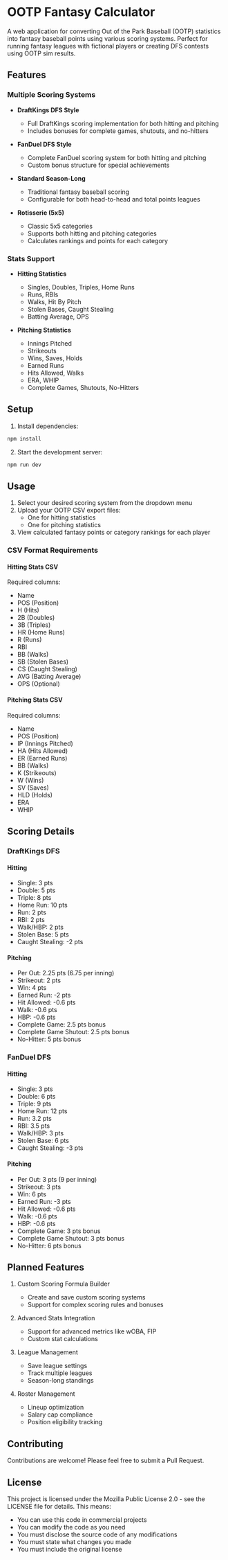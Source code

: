 # OOTP Fantasy Calculator

A web application for converting Out of the Park Baseball (OOTP) statistics into fantasy baseball points using various scoring systems. Perfect for running fantasy leagues with fictional players or creating DFS contests using OOTP sim results.

## Features

### Multiple Scoring Systems
- **DraftKings DFS Style**
  - Full DraftKings scoring implementation for both hitting and pitching
  - Includes bonuses for complete games, shutouts, and no-hitters
  
- **FanDuel DFS Style**
  - Complete FanDuel scoring system for both hitting and pitching
  - Custom bonus structure for special achievements
  
- **Standard Season-Long**
  - Traditional fantasy baseball scoring
  - Configurable for both head-to-head and total points leagues
  
- **Rotisserie (5x5)**
  - Classic 5x5 categories
  - Supports both hitting and pitching categories
  - Calculates rankings and points for each category

### Stats Support
- **Hitting Statistics**
  - Singles, Doubles, Triples, Home Runs
  - Runs, RBIs
  - Walks, Hit By Pitch
  - Stolen Bases, Caught Stealing
  - Batting Average, OPS
  
- **Pitching Statistics**
  - Innings Pitched
  - Strikeouts
  - Wins, Saves, Holds
  - Earned Runs
  - Hits Allowed, Walks
  - ERA, WHIP
  - Complete Games, Shutouts, No-Hitters

## Setup

1. Install dependencies:
```bash
npm install
```

2. Start the development server:
```bash
npm run dev
```

## Usage

1. Select your desired scoring system from the dropdown menu
2. Upload your OOTP CSV export files:
   - One for hitting statistics
   - One for pitching statistics
3. View calculated fantasy points or category rankings for each player

### CSV Format Requirements

#### Hitting Stats CSV
Required columns:
- Name
- POS (Position)
- H (Hits)
- 2B (Doubles)
- 3B (Triples)
- HR (Home Runs)
- R (Runs)
- RBI
- BB (Walks)
- SB (Stolen Bases)
- CS (Caught Stealing)
- AVG (Batting Average)
- OPS (Optional)

#### Pitching Stats CSV
Required columns:
- Name
- POS (Position)
- IP (Innings Pitched)
- HA (Hits Allowed)
- ER (Earned Runs)
- BB (Walks)
- K (Strikeouts)
- W (Wins)
- SV (Saves)
- HLD (Holds)
- ERA
- WHIP

## Scoring Details

### DraftKings DFS

#### Hitting
- Single: 3 pts
- Double: 5 pts
- Triple: 8 pts
- Home Run: 10 pts
- Run: 2 pts
- RBI: 2 pts
- Walk/HBP: 2 pts
- Stolen Base: 5 pts
- Caught Stealing: -2 pts

#### Pitching
- Per Out: 2.25 pts (6.75 per inning)
- Strikeout: 2 pts
- Win: 4 pts
- Earned Run: -2 pts
- Hit Allowed: -0.6 pts
- Walk: -0.6 pts
- HBP: -0.6 pts
- Complete Game: 2.5 pts bonus
- Complete Game Shutout: 2.5 pts bonus
- No-Hitter: 5 pts bonus

### FanDuel DFS

#### Hitting
- Single: 3 pts
- Double: 6 pts
- Triple: 9 pts
- Home Run: 12 pts
- Run: 3.2 pts
- RBI: 3.5 pts
- Walk/HBP: 3 pts
- Stolen Base: 6 pts
- Caught Stealing: -3 pts

#### Pitching
- Per Out: 3 pts (9 per inning)
- Strikeout: 3 pts
- Win: 6 pts
- Earned Run: -3 pts
- Hit Allowed: -0.6 pts
- Walk: -0.6 pts
- HBP: -0.6 pts
- Complete Game: 3 pts bonus
- Complete Game Shutout: 3 pts bonus
- No-Hitter: 6 pts bonus

## Planned Features

1. Custom Scoring Formula Builder
   - Create and save custom scoring systems
   - Support for complex scoring rules and bonuses

2. Advanced Stats Integration
   - Support for advanced metrics like wOBA, FIP
   - Custom stat calculations

3. League Management
   - Save league settings
   - Track multiple leagues
   - Season-long standings

4. Roster Management
   - Lineup optimization
   - Salary cap compliance
   - Position eligibility tracking

## Contributing

Contributions are welcome! Please feel free to submit a Pull Request.

## License

This project is licensed under the Mozilla Public License 2.0 - see the LICENSE file for details. This means:
- You can use this code in commercial projects
- You can modify the code as you need
- You must disclose the source code of any modifications
- You must state what changes you made
- You must include the original license
